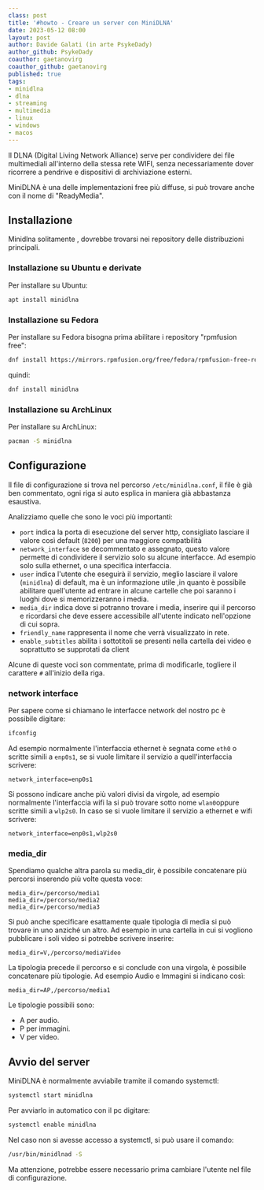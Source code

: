 ```yaml
---
class: post
title: '#howto - Creare un server con MiniDLNA'
date: 2023-05-12 08:00
layout: post
author: Davide Galati (in arte PsykeDady)
author_github: PsykeDady
coauthor: gaetanovirg
coauthor_github: gaetanovirg
published: true
tags:
- minidlna
- dlna
- streaming
- multimedia
- linux
- windows
- macos
---
```


Il DLNA (Digital Living Network Alliance) serve per condividere dei file multimediali all'interno della stessa rete WIFI,  senza necessariamente dover ricorrere a pendrive e dispositivi di archiviazione esterni.


MiniDLNA è una delle  implementazioni free più diffuse, si può trovare anche con il nome di "ReadyMedia".

## Installazione 

Minidlna solitamente , dovrebbe trovarsi nei repository delle distribuzioni principali. 

### Installazione su Ubuntu e derivate

Per installare su Ubuntu:

```bash
apt install minidlna
```

### Installazione su Fedora

Per installare su Fedora bisogna prima abilitare i repository "rpmfusion free": 

```bash
dnf install https://mirrors.rpmfusion.org/free/fedora/rpmfusion-free-release-$(rpm -E %fedora).noarch.rpm https://mirrors.rpmfusion.org/nonfree/fedora/rpmfusion-nonfree-release-$(rpm -E %fedora).noarch.rpm
```

quindi:

```bash
dnf install minidlna
```

### Installazione su ArchLinux

Per installare su ArchLinux: 

```bash
pacman -S minidlna
```

## Configurazione 

Il file di configurazione si trova nel percorso `/etc/minidlna.conf`, il file è già ben commentato, ogni riga si auto esplica in maniera già abbastanza esaustiva. 

Analizziamo quelle che sono le voci più importanti: 

- `port` indica la porta di esecuzione del server http, consigliato lasciare il valore così default (`8200`) per una maggiore compatbilità
- `network_interface` se decommentato e assegnato, questo valore permette di condividere il servizio solo su alcune interfacce. Ad esempio solo sulla ethernet, o una specifica interfaccia.
- `user` indica l'utente che eseguirà il servizio, meglio lasciare   il valore (`minidlna`) di default, ma è un informazione utile ,in quanto è possibile  abilitare quell'utente ad entrare in alcune cartelle che poi saranno i luoghi dove si memorizzeranno i media.
- `media_dir` indica dove si potranno trovare i media, inserire qui il percorso e ricordarsi che deve essere accessibile all'utente indicato nell'opzione di cui sopra.
- `friendly_name` rappresenta il nome che verrà visualizzato in rete.
- `enable_subtitles` abilita i sottotitoli se presenti nella cartella dei video e soprattutto se supprotati da client

Alcune di queste voci son commentate, prima di modificarle, togliere il carattere `#` all'inizio della riga.

### network interface

Per sapere come si chiamano le interfacce network del nostro pc è possibile digitare: 

```bash
ifconfig
```

Ad esempio normalmente l'interfaccia ethernet è segnata come `eth0` o scritte simili a `enp0s1`, se si vuole limitare il servizio a quell'interfaccia scrivere: 

```properties
network_interface=enp0s1
```

Si possono indicare anche più valori divisi da virgole, ad esempio normalmente l'interfaccia wifi la si può trovare sotto nome `wlan0`oppure scritte simili a `wlp2s0`. In caso se si vuole limitare il servizio a ethernet e wifi scrivere: 

```properties
network_interface=enp0s1,wlp2s0
```

### media_dir

Spendiamo qualche altra parola su media_dir, è possibile concatenare più percorsi inserendo più volte questa voce:

```properties
media_dir=/percorso/media1
media_dir=/percorso/media2
media_dir=/percorso/media3
```

Si può anche specificare esattamente quale tipologia di media si può trovare in uno anziché un altro. Ad esempio in  una cartella in cui si vogliono pubblicare i soli video si potrebbe scrivere inserire: 

```properties
media_dir=V,/percorso/mediaVideo
```

La tipologia precede il percorso e si conclude con una virgola, è possibile concatenare più tipologie. Ad esempio Audio e Immagini si indicano così: 

```properties
media_dir=AP,/percorso/media1
```

Le tipologie possibili sono:

- A per audio.
- P per immagini.
- V per video.

## Avvio del server

MiniDLNA è normalmente avviabile tramite il comando systemctl: 

```bash
systemctl start minidlna
```

Per avviarlo in automatico con il pc digitare: 

```bash
systemctl enable minidlna
```

Nel caso non si avesse accesso a systemctl, si può usare il comando: 

```bash
/usr/bin/minidlnad -S
```

Ma attenzione, potrebbe essere necessario prima cambiare l'utente nel file di configurazione.
